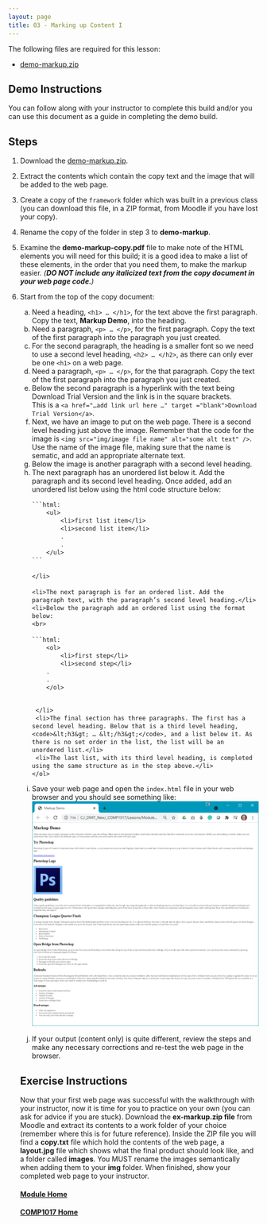 ```yaml
---
layout: page
title: 03 - Marking up Content I
---
```

The following files are required for this lesson:

* [demo-markup.zip](files/demo-markup.zip)

## Demo Instructions
You can follow along with your instructor to complete this build and/or you can use this document as a guide in completing the demo build.

## Steps
1. Download the [demo-markup.zip](files/demo-markup.zip).
2. Extract the contents which contain the copy text and the image that will be added to the web page.
3.	Create a copy of the <code>framework</code> folder which was built in a previous class (you can download this file, in a ZIP format, from Moodle if you have lost your copy).
4.	Rename the copy of the folder in step 3 to **demo-markup**.
5.	Examine the **demo-markup-copy.pdf** file to make note of the HTML elements you will need for this build; it is a good idea to make a list of these elements, in the order that you need them, to make the markup easier. _(**DO NOT include any italicized text from the copy document in your web page code.**)_
6.	Start from the top of the copy document:<br>
    <ol type="a">
        <li>Need a heading, <code>&lt;h1&gt; … &lt;/h1&gt;</code>, for the text above the first paragraph. Copy the text, <b>Markup Demo</b>, into the heading.</li>
        <li>Need a paragraph, <code>&lt;p&gt; … &lt;/p&gt;</code>, for the first paragraph. Copy the text of the first paragraph into the paragraph you just created.</li>
        <li>For the second paragraph, the heading is a smaller font so we need to use a second level heading, <code>&lt;h2&gt; … &lt;/h2&gt;</code>, as there can only ever be one <code>&lt;h1&gt;</code> on a web page.</li>
        <li>Need a paragraph, <code>&lt;p&gt; … &lt;/p&gt;</code>, for the that paragraph. Copy the text of the first paragraph into the paragraph you just created.</li>
        <li>Below the second paragraph is a hyperlink with the text being Download Trial Version and the link is in the square brackets.<br>This is a <code>&lt;a href="…add link url here …" target ="blank"&gt;Download Trial Version&lt;/a&gt;</code>.</li>
        <li>Next, we have an image to put on the web page. There is a second level heading just above the image. Remember that the code for the image is <code>&lt;img src="img/image file name" alt="some alt text" /&gt;</code>. Use the name of the image file, making sure that the name is sematic, and add an appropriate alternate text.</li>
        <li>Below the image is another paragraph with a second level heading.</li>
        <li>The next paragraph has an unordered list below it. Add the paragraph and its second level heading. Once added, add an unordered list below using the html code structure below:<br>

        ```html:
            <ul>
                <li>first list item</li>
                <li>second list item</li>
                .
                .
            </ul>
        ```

        </li>

        <li>The next paragraph is for an ordered list. Add the paragraph text, with the paragraph’s second level heading.</li>
        <li>Below the paragraph add an ordered list using the format below:
        <br>

        ```html:
            <ol>
                <li>first step</li>
                <li>second step</li>
            .
            .
            </ol>
       ```

        </li>
        <li>The final section has three paragraphs. The first has a second level heading. Below that is a third level heading, <code>&lt;h3&gt; … &lt;/h3&gt;</code>, and a list below it. As there is no set order in the list, the list will be an unordered list.</li>
        <li>The last list, with its third level heading, is completed using the same structure as in the step above.</li>
    </ol>
7. Save your web page and open the <code>index.html</code> file in your web browser and you should see something like:<br>
![lesson3_output.jpg](files/lesson3_output.jpg)
8.	If your output (content only) is quite different, review the steps and make any necessary corrections and re-test the web page in the browser.

## Exercise Instructions
Now that your first web page was successful with the walkthrough with your instructor, now it is time for you to practice on your own (you can ask for advice if you are stuck). Download the **ex-markup.zip file** from Moodle and extract its contents to a work folder of your choice (remember where this is for future reference). Inside the ZIP file you will find a **copy.txt** file which hold the contents of the web page, a **layout.jpg** file which shows what the final product should look like, and a folder called **images**. You MUST rename the images semantically when adding them to your **img** folder. When finished, show your completed web page to your instructor.

#### [Module Home](../)
#### [COMP1017 Home](../../)